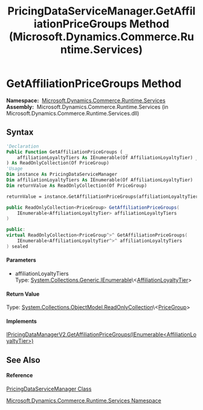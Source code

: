 ﻿---
title: PricingDataServiceManager.GetAffiliationPriceGroups Method  (Microsoft.Dynamics.Commerce.Runtime.Services)
TOCTitle: GetAffiliationPriceGroups Method
ms:assetid: M:Microsoft.Dynamics.Commerce.Runtime.Services.PricingDataServiceManager.GetAffiliationPriceGroups(System.Collections.Generic.IEnumerable{Microsoft.Dynamics.Commerce.Runtime.DataModel.AffiliationLoyaltyTier})
ms:mtpsurl: https://technet.microsoft.com/en-us/library/microsoft.dynamics.commerce.runtime.services.pricingdataservicemanager.getaffiliationpricegroups(v=AX.60)
ms:contentKeyID: 65320588
ms.date: 05/18/2015
mtps_version: v=AX.60
f1_keywords:
- Microsoft.Dynamics.Commerce.Runtime.Services.PricingDataServiceManager.GetAffiliationPriceGroups
dev_langs:
- CSharp
- C++
- VB
---

# GetAffiliationPriceGroups Method

**Namespace:**  [Microsoft.Dynamics.Commerce.Runtime.Services](microsoft-dynamics-commerce-runtime-services-namespace.md)  
**Assembly:**  Microsoft.Dynamics.Commerce.Runtime.Services (in Microsoft.Dynamics.Commerce.Runtime.Services.dll)

## Syntax

``` vb
'Declaration
Public Function GetAffiliationPriceGroups ( _
    affiliationLoyaltyTiers As IEnumerable(Of AffiliationLoyaltyTier) _
) As ReadOnlyCollection(Of PriceGroup)
'Usage
Dim instance As PricingDataServiceManager
Dim affiliationLoyaltyTiers As IEnumerable(Of AffiliationLoyaltyTier)
Dim returnValue As ReadOnlyCollection(Of PriceGroup)

returnValue = instance.GetAffiliationPriceGroups(affiliationLoyaltyTiers)
```

``` csharp
public ReadOnlyCollection<PriceGroup> GetAffiliationPriceGroups(
    IEnumerable<AffiliationLoyaltyTier> affiliationLoyaltyTiers
)
```

``` c++
public:
virtual ReadOnlyCollection<PriceGroup^>^ GetAffiliationPriceGroups(
    IEnumerable<AffiliationLoyaltyTier^>^ affiliationLoyaltyTiers
) sealed
```

#### Parameters

  - affiliationLoyaltyTiers  
    Type: [System.Collections.Generic.IEnumerable](https://technet.microsoft.com/en-us/library/9eekhta0\(v=ax.60\))\<[AffiliationLoyaltyTier](affiliationloyaltytier-class-microsoft-dynamics-commerce-runtime-datamodel.md)\>  

#### Return Value

Type: [System.Collections.ObjectModel.ReadOnlyCollection](https://technet.microsoft.com/en-us/library/ms132474\(v=ax.60\))\<[PriceGroup](pricegroup-class-microsoft-dynamics-commerce-runtime-datamodel.md)\>  

#### Implements

[IPricingDataManagerV2.GetAffiliationPriceGroups(IEnumerable\<AffiliationLoyaltyTier\>)](ipricingdatamanagerv2-getaffiliationpricegroups-method-microsoft-dynamics-commerce-runtime-data.md)  

## See Also

#### Reference

[PricingDataServiceManager Class](pricingdataservicemanager-class-microsoft-dynamics-commerce-runtime-services.md)

[Microsoft.Dynamics.Commerce.Runtime.Services Namespace](microsoft-dynamics-commerce-runtime-services-namespace.md)

